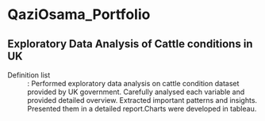 # QaziOsama_Portfolio
## Exploratory Data Analysis of Cattle conditions in UK
<dl>
  <dt>Definition list</dt>
  <dd>: Performed exploratory data analysis on cattle condition dataset
provided by UK government. Carefully analysed each variable and provided detailed overview. Extracted important patterns
and insights. Presented them in a detailed report.Charts were developed in tableau.</dd>
